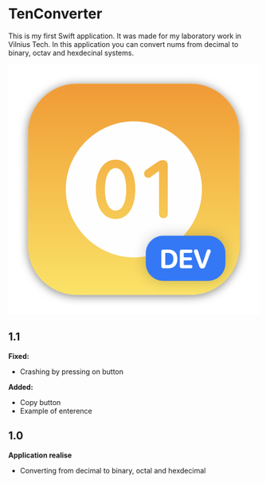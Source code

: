 # TenConverter

This is my first Swift application.
It was made for my laboratory work in Vilnius Tech.
In this application you can convert nums from decimal to binary, octav and hexdecinal systems.

![Image text](https://github.com/GTeasera/TenConverter/blob/main/TenSystemConverter/TenSystemConverter/Assets.xcassets/AppIcon.appiconset/mac512.png)

## 1.1
<b>Fixed:</b>
- Crashing by pressing on button

<b>Added:</b>
- Copy button
- Example of enterence

## 1.0 
<b> Application realise </b>
- Converting from decimal to binary, octal and hexdecimal

